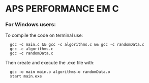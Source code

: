 # APS PERFORMANCE EM C

### For Windows users:
To compile the code on terminal use:
```
  gcc -c main.c && gcc -c algorithms.c && gcc -c randomData.c
  gcc -c algorithms.c
  gcc -c randomData.c
```
Then create and execute the .exe file with:
```
  gcc -o main main.o algorithms.o randomData.o
  start main.exe
```
